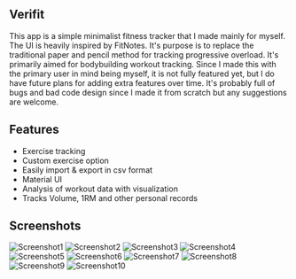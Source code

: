 ## Verifit
This app is a simple minimalist fitness tracker that I made mainly for myself. The UI is heavily inspired by FitNotes. It's purpose is to replace the traditional paper and pencil method for tracking progressive overload. It's primarily aimed for bodybuilding workout tracking. Since I made this with the primary user in mind being myself, it is not fully featured yet, but I do have future plans for adding extra features over time. It's probably full of bugs and bad code design since I made it from scratch but any suggestions are welcome.

## Features
* Exercise tracking
* Custom exercise option
* Easily import & export in csv format
* Material UI
* Analysis of workout data with visualization
* Tracks Volume, 1RM and other personal records

## Screenshots

![Screenshot1](/metadata/screenshots/Screenshot1.jpg)
![Screenshot2](/metadata/screenshots/Screenshot2.jpg?raw=true "Screenshot2")
![Screenshot3](/metadata/screenshots/Screenshot3.jpg?raw=true "Screenshot3")
![Screenshot4](/metadata/screenshots/Screenshot4.jpg?raw=true "Screenshot4")
![Screenshot5](/metadata/screenshots/Screenshot5.jpg?raw=true "Screenshot5")
![Screenshot6](/metadata/screenshots/Screenshot6.jpg?raw=true "Screenshot6")
![Screenshot7](/metadata/screenshots/Screenshot7.jpg?raw=true "Screenshot7")
![Screenshot8](/metadata/screenshots/Screenshot8.jpg?raw=true "Screenshot8")
![Screenshot9](/metadata/screenshots/Screenshot9.jpg?raw=true "Screenshot9")
![Screenshot10](/metadata/screenshots/Screenshot10.jpg?raw=true "Screenshot10")

